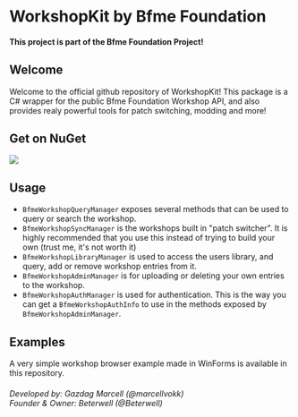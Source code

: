 # WorkshopKit by Bfme Foundation
#### This project is part of the Bfme Foundation Project!

## Welcome
Welcome to the official github repository of WorkshopKit!
This package is a C# wrapper for the public Bfme Foundation Workshop API, and also provides realy powerful tools for patch switching, modding and more!

## Get on NuGet
<a href="https://www.nuget.org/packages/BfmeFoundationProject.WorkshopKit">
   <img src="https://img.shields.io/nuget/v/BfmeFoundationProject.WorkshopKit"/>
</a>

## Usage
- `BfmeWorkshopQueryManager` exposes several methods that can be used to query or search the workshop.
- `BfmeWorkshopSyncManager` is the workshops built in "patch switcher". It is highly recommended that you use this instead of trying to build your own (trust me, it's not worth it)
- `BfmeWorkshopLibraryManager` is used to access the users library, and query, add or remove workshop entries from it.
- `BfmeWorkshopAdminManager` is for uploading or deleting your own entries to the workshop.
- `BfmeWorkshopAuthManager` is used for authentication. This is the way you can get a `BfmeWorkshopAuthInfo` to use in the methods exposed by `BfmeWorkshopAdminManager`.

## Examples
A very simple workshop browser example made in WinForms is available in this repository.

###### Developed by: Gazdag Marcell (*@marcellvokk*)<br> Founder & Owner: Beterwell (*@Beterwell*)
